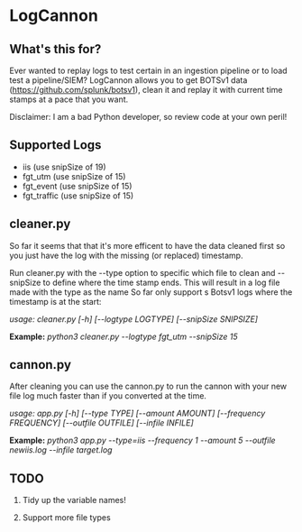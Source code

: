 # LogCannon

## What's this for?

Ever wanted to replay logs to test certain in an ingestion pipeline or to load test a pipeline/SIEM? 
LogCannon allows you to get BOTSv1 data (https://github.com/splunk/botsv1), clean it and replay it with current time stamps at a pace that you want.

Disclaimer: I am a bad Python developer, so review code at your own peril!

## Supported Logs

* iis (use snipSize of 19)
* fgt_utm (use snipSize of 15)
* fgt_event (use snipSize of 15)
* fgt_traffic (use snipSize of 15)

## cleaner.py

So far it seems that that it's more efficent to have the data cleaned first so you just have the log with the missing (or replaced) timestamp. 

Run cleaner.py with the --type option to specific which file to clean and --snipSize to define where the time stamp ends. This will result in a log file made with the type as the name 
So far only support s Botsv1 logs where the timestamp is at the start:

*usage: cleaner.py [-h] [--logtype LOGTYPE] [--snipSize SNIPSIZE]*

**Example:**
*python3 cleaner.py --logtype fgt_utm --snipSize 15*

## cannon.py
After cleaning you can use the cannon.py to run the cannon with your new file log much faster than if you converted at the time.

*usage: app.py [-h] [--type TYPE] [--amount AMOUNT] [--frequency FREQUENCY] [--outfile OUTFILE] [--infile INFILE]*

**Example:**
*python3 app.py --type=iis --frequency 1 --amount 5 --outfile newiis.log --infile target.log*

## TODO 
1. Tidy up the variable names!

1. Support more file types

